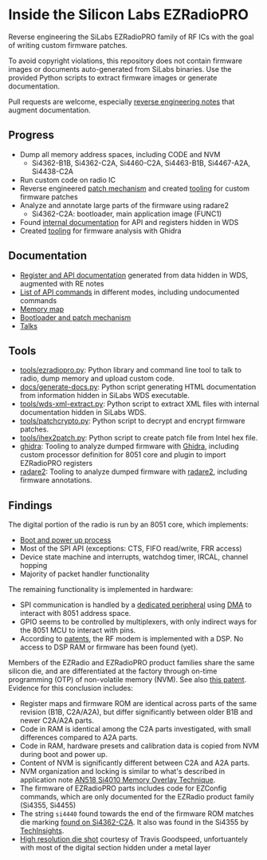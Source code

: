 # Inside the Silicon Labs EZRadioPRO

Reverse engineering the SiLabs EZRadioPRO family of RF ICs with the goal of writing custom firmware patches.

To avoid copyright violations, this repository does not contain firmware images or documents auto-generated from SiLabs binaries. Use the provided Python scripts to extract firmware images or generate documentation.

Pull requests are welcome, especially [reverse engineering notes](docs/regs) that augment documentation.

## Progress

- Dump all memory address spaces, including CODE and NVM
  - Si4362-B1B, Si4362-C2A, Si4460-C2A, Si4463-B1B, Si4467-A2A, Si4438-C2A
- Run custom code on radio IC
- Reverse engineered [patch mechanism](docs/boot.md#patch-process) and created [tooling](tools/README.md#patchcryptopy) for custom firmware patches
- Analyze and annotate large parts of the firmware using radare2
  - Si4362-C2A: bootloader, main application image (FUNC1)
- Found [internal documentation](docs/wds-xml-docs.md) for API and registers hidden in WDS
- Created [tooling](ghidra) for firmware analysis with Ghidra

## Documentation

- [Register and API documentation](docs/wds-xml-docs.md) generated from data hidden in WDS, augmented with RE notes
- [List of API commands](docs/api-cmd.md) in different modes, including undocumented commands
- [Memory map](docs/memory-map.md)
- [Bootloader and patch mechanism](docs/boot.md)
- [Talks](talks)

## Tools

- [tools/ezradiopro.py](tools/README.md#ezradiopropy): Python library and command line tool to talk to radio, dump memory and upload custom code.
- [docs/generate-docs.py](docs/generate-docs.py): Python script generating HTML documentation from information hidden in SiLabs WDS executable.
- [tools/wds-xml-extract.py](tools/README.md#wds-xml-extractpy): Python script to extract XML files with internal documentation hidden in SiLabs WDS.
- [tools/patchcrypto.py](tools/README.md#patchcryptopy): Python script to decrypt and encrypt firmware patches.
- [tools/ihex2patch.py](tools#ihex2patchpy): Python script to create patch file from Intel hex file.
- [ghidra](ghidra): Tooling to analyze dumped firmware with [Ghidra](https://ghidra-sre.org/), including custom processor definition for 8051 core and plugin to import EZRadioPRO registers
- [radare2](radare2): Tooling to analyze dumped firmware with [radare2](https://github.com/radareorg/radare2), including firmware annotations.

## Findings

The digital portion of the radio is run by an 8051 core, which implements:
- [Boot and power up process](docs/boot.md)
- Most of the SPI API (exceptions: CTS, FIFO read/write, FRR access)
- Device state machine and interrupts, watchdog timer, IRCAL, channel hopping
- Majority of packet handler functionality

The remaining functionality is implemented in hardware: 
- SPI communication is handled by a [dedicated peripheral](docs/regs/mod-spi.md) using [DMA](docs/regs/mod-spi_dma.md) to interact with 8051 address space.
- GPIO seems to be controlled by multiplexers, with only indirect ways for the 8051 MCU to interact with pins.
- According to [patents](https://patents.google.com/patent/US8050313B2), the RF modem is implemented with a DSP. No access to DSP RAM or firmware has been found (yet).

Members of the EZRadio and EZRadioPRO product families share the same silicon die, and are differentiated at the factory through on-time programming (OTP) of non-volatile memory (NVM). See also [this patent](https://patents.google.com/patent/US7613913B2/en). Evidence for this conclusion includes:
- Register maps and firmware ROM are identical across parts of the same revision (B1B, C2A/A2A), but differ significantly between older B1B and newer C2A/A2A parts.
- Code in RAM is identical among the C2A parts investigated, with small differences compared to A2A parts.
- Code in RAM, hardware presets and calibration data is copied from NVM during boot and power up.
- Content of NVM is significantly different between C2A and A2A parts.
- NVM organization and locking is similar to what's described in application note [AN518 Si4010 Memory Overlay Technique](https://www.silabs.com/documents/public/application-notes/AN518.pdf).
- The firmware of EZRadioPRO parts includes code for EZConfig commands, which are only documented for the EZRadio product family (Si4355, Si4455)
- The string `si4440` found towards the end of the firmware ROM matches die marking [found on Si4362-C2A](https://github.com/astuder/Inside-EZRadioPRO/blob/master/img/Si4362-C2A-marking.jpg). It also was found in the Si4355 by [TechInsights](http://www.techinsights.com/reports-and-subscriptions/open-market-reports/Report-Profile/?ReportKey=FAR-1606-804).
- [High resolution die shot](https://github.com/astuder/Inside-EZRadioPRO/blob/master/img/Si4362-C2A-top20x-goodspeed.jpg) courtesy of Travis Goodspeed, unfortuantely with most of the digital section hidden under a metal layer